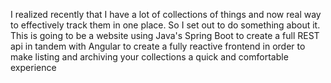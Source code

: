 I realized recently that I have a lot of collections of
things and now real way to effectively track them in one
place. So I set out to do something about it. This is going
to be a website using Java's Spring Boot to create a full
REST api in tandem with Angular to create a fully reactive
frontend in order to make listing and archiving your
collections a quick and comfortable experience
